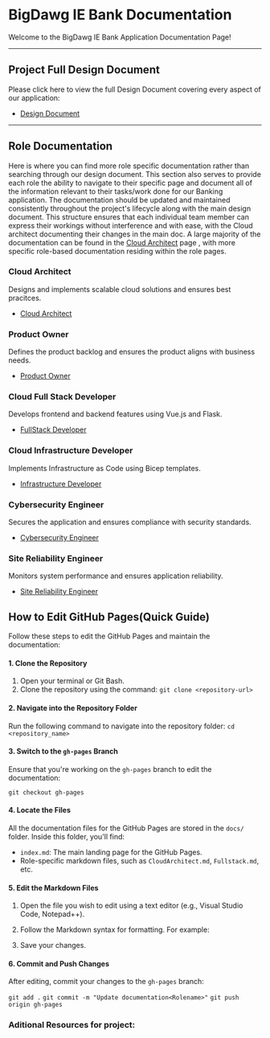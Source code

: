 # BigDawg IE Bank Documentation

Welcome to the BigDawg IE Bank Application Documentation Page!  

---

## Project Full Design Document
Please click here to view the full Design Document covering every aspect of our application:
- [Design Document](./Design_Doc.md)

---

## Role Documentation

Here is where you can find more role specific documentation rather than searching through our design document. This section also serves to provide each role the ability to navigate to their specific page and document all of the information relevant to their tasks/work done for our Banking application. The documentation should be updated and maintained consistently throughout the project's lifecycle along with the main design document. This structure ensures that each individual team member can express their workings without interference and with ease, with the Cloud architect documenting their changes in the main doc. A large majority of the documentation can be found in the [Cloud Architect](./CloudArchitect.md) page , with more specific role-based documentation residing within the role pages. 


### Cloud Architect
Designs and implements scalable cloud solutions and ensures best pracitces.
- [Cloud Architect](./CloudArchitect.md)

### Product Owner
Defines the product backlog and ensures the product aligns with business needs.
- [Product Owner](./PO.md)

### Cloud Full Stack Developer
Develops frontend and backend features using Vue.js and Flask.
- [FullStack Developer](./Fullstack.md)

### Cloud Infrastructure Developer
Implements Infrastructure as Code using Bicep templates.
- [Infrastructure Developer](./Infra.md)

### Cybersecurity Engineer
Secures the application and ensures compliance with security standards.
- [Cybersecurity Engineer](./Cybersecurity.md)

### Site Reliability Engineer
Monitors system performance and ensures application reliability.
- [Site Reliability Engineer](./Sitereliable.md)


## How to Edit GitHub Pages(Quick Guide)

Follow these steps to edit the GitHub Pages and maintain the documentation:

#### 1. Clone the Repository
1. Open your terminal or Git Bash.
2. Clone the repository using the command:
   `git clone <repository-url>`

#### 2. Navigate into the Repository Folder

Run the following command to navigate into the repository folder:
`cd <repository_name>`

#### 3. Switch to the `gh-pages` Branch

Ensure that you're working on the `gh-pages` branch to edit the documentation:

`git checkout gh-pages`

#### 4. Locate the Files

All the documentation files for the GitHub Pages are stored in the `docs/` folder. Inside this folder, you'll find:

-   `index.md`: The main landing page for the GitHub Pages.
-   Role-specific markdown files, such as `CloudArchitect.md`, `Fullstack.md`, etc.

#### 5. Edit the Markdown Files

1.  Open the file you wish to edit using a text editor (e.g., Visual Studio Code, Notepad++).

2.  Follow the Markdown syntax for formatting. For example:

3.  Save your changes.

#### 6. Commit and Push Changes
After editing, commit your changes to the `gh-pages` branch:

`git add .`
`git commit -m "Update documentation<Rolename>"`
`git push origin gh-pages`


### Aditional Resources for project:
